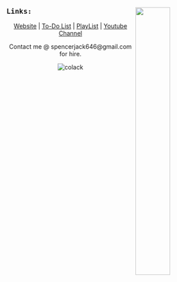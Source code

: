 <a>
  <img width="40%" src="https://github-readme-stats.vercel.app/api/top-langs/?username=Colack&layout=compact&theme=dark" align="right" />
</a>

<samp>
    <h3>Links:</h3>
</samp>

<p align="center">
    <a href="https://colack.github.io">Website</a> |
    <a href="https://colack.github.io/todo.txt">To-Do List</a> |
    <a href="https://music.youtube.com/playlist?list=PLxnlvqitPkerdMPlW4VVoAPXHqMdm5Cp5">PlayList</a> |
    <a href="https://youtube.com/@colack">Youtube Channel</a>
</p>

<p align="center">Contact me @ spencerjack646@gmail.com for hire.</p>

<p align="center"> 
    <img src="https://komarev.com/ghpvc/?username=colack&label=Profile%20views&color=0e75b6&style=flat" alt="colack" />
</p>

